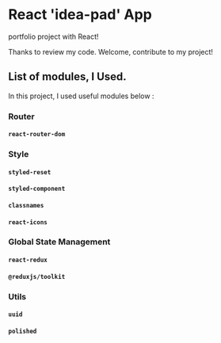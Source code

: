 # React 'idea-pad' App

portfolio project with React!

Thanks to review my code.
Welcome, contribute to my project!

## List of modules, I Used.

In this project, I used useful modules below :

### Router

#### `react-router-dom`

### Style

#### `styled-reset`
#### `styled-component`
#### `classnames`
#### `react-icons`

### Global State Management

#### `react-redux`
#### `@reduxjs/toolkit`

### Utils

#### `uuid`
#### `polished`